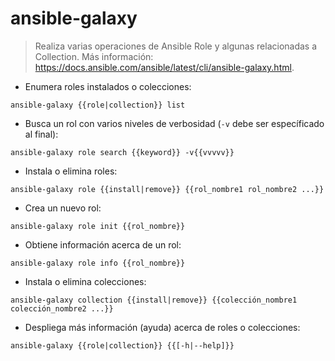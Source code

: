 # ansible-galaxy

> Realiza varias operaciones de Ansible Role y algunas relacionadas a Collection.
> Más información: <https://docs.ansible.com/ansible/latest/cli/ansible-galaxy.html>.

- Enumera roles instalados o colecciones:

`ansible-galaxy {{role|collection}} list`

- Busca un rol con varios niveles de verbosidad (`-v` debe ser específicado al final):

`ansible-galaxy role search {{keyword}} -v{{vvvvv}}`

- Instala o elimina roles:

`ansible-galaxy role {{install|remove}} {{rol_nombre1 rol_nombre2 ...}}`

- Crea un nuevo rol:

`ansible-galaxy role init {{rol_nombre}}`

- Obtiene información acerca de un rol:

`ansible-galaxy role info {{rol_nombre}}`

- Instala o elimina colecciones:

`ansible-galaxy collection {{install|remove}} {{colección_nombre1 colección_nombre2 ...}}`

- Despliega más información (ayuda) acerca de roles o colecciones:

`ansible-galaxy {{role|collection}} {{[-h|--help]}}`
